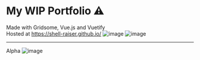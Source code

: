 # My WIP Portfolio ⚠️

Made with Gridsome, Vue.js and Vuetify <br>
Hosted at https://shell-raiser.github.io/
![image](https://user-images.githubusercontent.com/78999739/229794690-47d7b321-9ae9-458d-8722-d72bf3fd8eed.png)
![image](https://user-images.githubusercontent.com/78999739/229794965-abfbe774-9940-4141-a358-597fdcdb3784.png)



----
Alpha
![image](https://user-images.githubusercontent.com/78999739/199546109-db111597-5c67-498c-96ad-67a29bc3b5b1.png)
